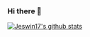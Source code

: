 ### Hi there 👋

<!--
**Jeswin17/Jeswin17** is a ✨ _special_ ✨ repository because its `README.md` (this file) appears on your GitHub profile.

Here are some ideas to get you started:

- 🔭 I’m currently working on ...
- 🌱 I’m currently learning ...
- 👯 I’m looking to collaborate on ...
- 🤔 I’m looking for help with ...
- 💬 Ask me about ...
- 📫 How to reach me: ...
- 😄 Pronouns: ...
- ⚡ Fun fact: ...
-->


[![Jeswin17's github stats](https://github-readme-stats.vercel.app/api?username=Jeswin17&show_icons=true&theme=radical)](https://github.com/Jeswin17/github-readme-stats)
